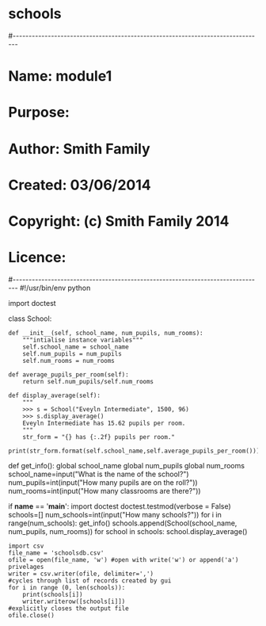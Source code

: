 schools
=======

#-------------------------------------------------------------------------------
# Name:        module1
# Purpose:
#
# Author:      Smith Family
#
# Created:     03/06/2014
# Copyright:   (c) Smith Family 2014
# Licence:     <your licence>
#-------------------------------------------------------------------------------
#!/usr/bin/env python


import doctest

class School:

    def __init__(self, school_name, num_pupils, num_rooms):
        """intialise instance variables"""
        self.school_name = school_name
        self.num_pupils = num_pupils
        self.num_rooms = num_rooms

    def average_pupils_per_room(self):
        return self.num_pupils/self.num_rooms

    def display_average(self):
        """
        >>> s = School("Eveyln Intermediate", 1500, 96)
        >>> s.display_average()
        Eveyln Intermediate has 15.62 pupils per room.
        """
        str_form = "{} has {:.2f} pupils per room."
        print(str_form.format(self.school_name,self.average_pupils_per_room()))


def get_info():
    global school_name
    global num_pupils
    global num_rooms
    school_name=input("What is the name of the school?")
    num_pupils=int(input("How many pupils are on the roll?"))
    num_rooms=int(input("How many classrooms are there?"))

if __name__ == '__main__':
    import doctest
    doctest.testmod(verbose = False)
    schools=[]
    num_schools=int(input("How many schools?"))
    for i in range(num_schools):
        get_info()
        schools.append(School(school_name, num_pupils, num_rooms))
    for school in schools:
        school.display_average()

    import csv
    file_name = 'schoolsdb.csv'
    ofile = open(file_name, 'w') #open with write('w') or append('a') privelages
    writer = csv.writer(ofile, delimiter=',')
    #cycles through list of records created by gui
    for i in range (0, len(schools)):
        print(schools[i])
        writer.writerow([schools[i]])
    #explicitly closes the output file
    ofile.close()
